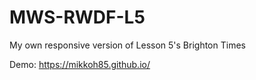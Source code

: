# MWS-RWDF-L5
My own responsive version of Lesson 5's Brighton Times

Demo: https://mikkoh85.github.io/
